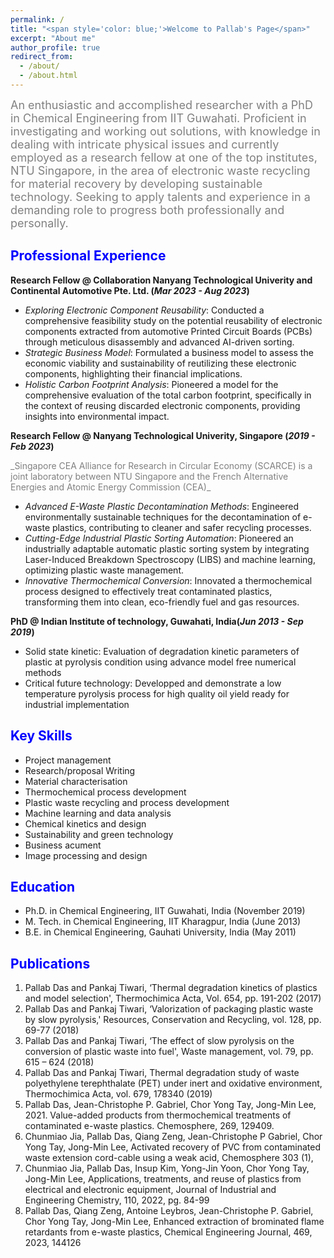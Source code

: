 ```yaml
---
permalink: /
title: "<span style='color: blue;'>Welcome to Pallab's Page</span>"
excerpt: "About me"
author_profile: true
redirect_from: 
  - /about/
  - /about.html
---
```


<span style="color: Grey; font-size: 18px; text-align: justify;">
An enthusiastic and accomplished researcher with a PhD in Chemical Engineering from IIT Guwahati. Proficient in investigating and working out solutions, with knowledge in dealing with intricate physical issues and currently employed as a research fellow at one of the top institutes, NTU Singapore, in the area of electronic waste recycling for material recovery by developing sustainable technology. Seeking to apply talents and experience in a demanding role to progress both professionally and personally.
</span>

## <span style="color: blue;">Professional Experience </span>

**Research Fellow @ Collaboration Nanyang Technological Univerity and Continental Automotive Pte. Ltd. (_Mar 2023 - Aug 2023_)**
- _Exploring Electronic Component Reusability_: Conducted a comprehensive feasibility study on the potential reusability of electronic components extracted from automotive Printed Circuit Boards (PCBs) through meticulous disassembly and advanced AI-driven sorting.
- _Strategic Business Model_: Formulated a business model to assess the economic viability and sustainability of reutilizing these electronic components, highlighting their financial implications.
- _Holistic Carbon Footprint Analysis_: Pioneered a model for the comprehensive evaluation of the total carbon footprint, specifically in the context of reusing discarded electronic components, providing insights into environmental impact.

**Research Fellow @ Nanyang Technological Univerity, Singapore (_2019 - Feb 2023_)**

<span style="color: Grey; font-size: 14px; text-align: justify;">
_Singapore CEA Alliance for Research in Circular Economy (SCARCE)  is a joint laboratory between NTU Singapore and the French Alternative Energies and Atomic Energy Commission (CEA)_
 </span>
 
- _Advanced E-Waste Plastic Decontamination Methods_: Engineered environmentally sustainable techniques for the decontamination of e-waste plastics, contributing to cleaner and safer recycling processes.
- _Cutting-Edge Industrial Plastic Sorting Automation_: Pioneered an industrially adaptable automatic plastic sorting system by integrating Laser-Induced Breakdown Spectroscopy (LIBS) and machine learning, optimizing plastic waste management.
- _Innovative Thermochemical Conversion_: Innovated a thermochemical process designed to effectively treat contaminated plastics, transforming them into clean, eco-friendly fuel and gas resources.

**PhD @ Indian Institute of technology, Guwahati, India(_Jun 2013 -  Sep 2019_)**
- Solid state kinetic: Evaluation of degradation kinetic parameters of plastic at pyrolysis condition using advance model free numerical methods
- Critical future technology: Developped and demonstrate a low temperature pyrolysis process for high quality oil yield ready for industrial implementation

## <span style="color: blue;">Key Skills</span>

- Project management
- Research/proposal Writing
- Material characterisation
- Thermochemical process development
- Plastic waste recycling and process development
- Machine learning and data analysis
- Chemical kinetics and design
- Sustainability and green technology
- Business acument
- Image processing and design

## <span style="color: blue;">Education</span>
- Ph.D. in Chemical Engineering, IIT Guwahati, India (November 2019)
- M. Tech. in Chemical Engineering, IIT Kharagpur, India (June 2013)
- B.E. in Chemical Engineering, Gauhati University, India (May 2011)

## <span style="color: blue;">Publications</span>
1.	Pallab Das and Pankaj Tiwari, ‘Thermal degradation kinetics of plastics and model selection', Thermochimica Acta, Vol. 654, pp. 191-202 (2017) 
2.	Pallab Das and Pankaj Tiwari, ‘Valorization of packaging plastic waste by slow pyrolysis,' Resources, Conservation and Recycling, vol. 128, pp. 69-77 (2018) 
3.	Pallab Das and Pankaj Tiwari, ‘The effect of slow pyrolysis on the conversion of plastic waste into fuel', Waste management, vol. 79, pp. 615 – 624 (2018) 
4.	Pallab Das and Pankaj Tiwari, Thermal degradation study of waste polyethylene terephthalate (PET) under inert and oxidative environment, Thermochimica Acta, vol. 679, 178340 (2019) 
5.	Pallab Das, Jean-Christophe P. Gabriel, Chor Yong Tay, Jong-Min Lee, 2021. Value-added products from thermochemical treatments of contaminated e-waste plastics. Chemosphere, 269, 129409. 
6.	Chunmiao Jia, Pallab Das, Qiang Zeng, Jean-Christophe P Gabriel, Chor Yong Tay, Jong-Min Lee, Activated recovery of PVC from contaminated waste extension cord-cable using a weak acid, Chemosphere 303 (1), 
7.	Chunmiao Jia, Pallab Das, Insup Kim, Yong-Jin Yoon, Chor Yong Tay, Jong-Min Lee, Applications, treatments, and reuse of plastics from electrical and electronic equipment, Journal of Industrial and Engineering Chemistry, 110, 2022, pg. 84-99 
8.	Pallab Das, Qiang Zeng, Antoine Leybros, Jean-Christophe P. Gabriel, Chor Yong Tay, Jong-Min Lee, Enhanced extraction of brominated flame retardants from e-waste plastics, Chemical Engineering Journal, 469, 2023, 144126 
